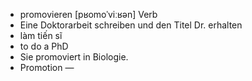 - promovieren	[pʁomoˈviːʁən]	Verb
- Eine Doktorarbeit schreiben und den Titel Dr. erhalten
- làm tiến sĩ
- to do a PhD
- Sie promoviert in Biologie.
- Promotion	—
